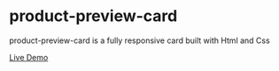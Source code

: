 # product-preview-card
product-preview-card is a fully responsive card built with Html and Css

<a href='https://hanieh-mn.github.io/product-preview-card/'>Live Demo</a>
